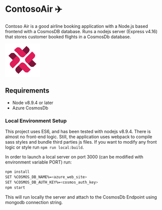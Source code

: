 # ContosoAir ✈️

Contoso Air is a good airline booking application with a Node.js based frontend with a CosmosDB database. Runs a nodejs server (Express v4.16) that stores customer booked flights in a CosmosDb database.

![contoso](ContosAir.png)

## Requirements

- Node v8.9.4 or later
- Azure CosmosDb

### Local Environment Setup

This project uses ES6, and has been tested with nodejs v8.9.4.
There is almost no front-end logic. Still, the application uses webpack to compile sass styles and bundle third parties js files. If you want to modify any front logic or style run `npm run local:build`.

In order to launch a local server on port 3000 (can be modified with environment variable PORT) run:

```bash
npm install
SET %COSMOS_DB_NAME%=<azure_web_site>
SET %COSMOS_DB_AUTH_KEY%=<cosmos_auth_key>
npm start
```

This will run locally the server and attach to the CosmosDb Endpoint using mongodb connection string.
